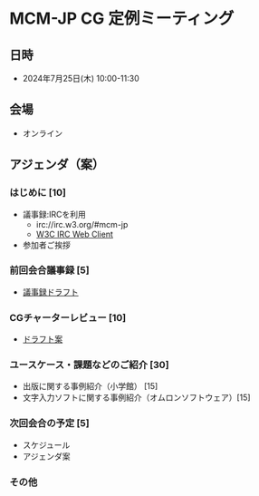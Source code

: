 # MCM-JP CG 定例ミーティング

## 日時
- 2024年7月25日(木) 10:00-11:30　

## 会場
- オンライン

## アジェンダ（案）
### はじめに [10]
  - 議事録:IRCを利用
    - irc://irc.w3.org/#mcm-jp
    - [W3C IRC Web Client](https://irc.w3.org/#mcm-jp)
  - 参加者ご挨拶
### 前回会合議事録 [5]
  - [議事録ドラフト](https://github.com/w3c-cg/mcm-jp/tree/minutes-20240628/meetings/2024-06-28)
### CGチャーターレビュー [10]
  - [ドラフト案](https://endouhhc.github.io/mcm-jp/charters/mcm-jp-cg-2024-draft.html)
### ユースケース・課題などのご紹介 [30]
  - 出版に関する事例紹介（小学館） [15]
  - 文字入力ソフトに関する事例紹介（オムロンソフトウェア）[15]
### 次回会合の予定 [5]
  - スケジュール
  - アジェンダ案
### その他
  

